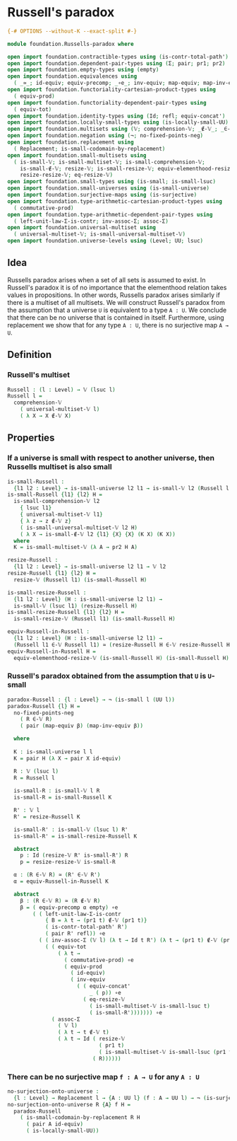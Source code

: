 # Russell's paradox

```agda
{-# OPTIONS --without-K --exact-split #-}

module foundation.Russells-paradox where

open import foundation.contractible-types using (is-contr-total-path')
open import foundation.dependent-pair-types using (Σ; pair; pr1; pr2)
open import foundation.empty-types using (empty)
open import foundation.equivalences using
  ( _≃_; id-equiv; equiv-precomp; _∘e_; inv-equiv; map-equiv; map-inv-equiv)
open import foundation.functoriality-cartesian-product-types using
  ( equiv-prod)
open import foundation.functoriality-dependent-pair-types using
  ( equiv-tot)
open import foundation.identity-types using (Id; refl; equiv-concat')
open import foundation.locally-small-types using (is-locally-small-UU)
open import foundation.multisets using (𝕍; comprehension-𝕍; _∉-𝕍_; _∈-𝕍_)
open import foundation.negation using (¬; no-fixed-points-neg)
open import foundation.replacement using
  ( Replacement; is-small-codomain-by-replacement)
open import foundation.small-multisets using
  ( is-small-𝕍; is-small-multiset-𝕍; is-small-comprehension-𝕍;
    is-small-∉-𝕍; resize-𝕍; is-small-resize-𝕍; equiv-elementhood-resize-𝕍;
    resize-resize-𝕍; eq-resize-𝕍)
open import foundation.small-types using (is-small; is-small-lsuc)
open import foundation.small-universes using (is-small-universe)
open import foundation.surjective-maps using (is-surjective)
open import foundation.type-arithmetic-cartesian-product-types using
  ( commutative-prod)
open import foundation.type-arithmetic-dependent-pair-types using
  ( left-unit-law-Σ-is-contr; inv-assoc-Σ; assoc-Σ)
open import foundation.universal-multiset using
  ( universal-multiset-𝕍; is-small-universal-multiset-𝕍)
open import foundation.universe-levels using (Level; UU; lsuc)
```

## Idea

Russells paradox arises when a set of all sets is assumed to exist. In Russell's paradox it is of no importance that the elementhood relation takes values in propositions. In other words, Russells paradox arises similarly if there is a multiset of all multisets. We will construct Russell's paradox from the assumption that a universe `U` is equivalent to a type `A : U`. We conclude that there can be no universe that is contained in itself. Furthermore, using replacement we show that for any type `A : U`, there is no surjective map `A → U`.

## Definition

### Russell's multiset

```agda
Russell : (l : Level) → 𝕍 (lsuc l)
Russell l =
  comprehension-𝕍
    ( universal-multiset-𝕍 l)
    ( λ X → X ∉-𝕍 X)
```

## Properties

### If a universe is small with respect to another universe, then Russells multiset is also small

```agda
is-small-Russell :
  {l1 l2 : Level} → is-small-universe l2 l1 → is-small-𝕍 l2 (Russell l1)
is-small-Russell {l1} {l2} H =
  is-small-comprehension-𝕍 l2
    { lsuc l1}
    { universal-multiset-𝕍 l1}
    { λ z → z ∉-𝕍 z}
    ( is-small-universal-multiset-𝕍 l2 H)
    ( λ X → is-small-∉-𝕍 l2 {l1} {X} {X} (K X) (K X))
  where
  K = is-small-multiset-𝕍 (λ A → pr2 H A)

resize-Russell :
  {l1 l2 : Level} → is-small-universe l2 l1 → 𝕍 l2
resize-Russell {l1} {l2} H =
  resize-𝕍 (Russell l1) (is-small-Russell H)

is-small-resize-Russell :
  {l1 l2 : Level} (H : is-small-universe l2 l1) →
  is-small-𝕍 (lsuc l1) (resize-Russell H)
is-small-resize-Russell {l1} {l2} H =
  is-small-resize-𝕍 (Russell l1) (is-small-Russell H)

equiv-Russell-in-Russell :
  {l1 l2 : Level} (H : is-small-universe l2 l1) →
  (Russell l1 ∈-𝕍 Russell l1) ≃ (resize-Russell H ∈-𝕍 resize-Russell H)
equiv-Russell-in-Russell H =
  equiv-elementhood-resize-𝕍 (is-small-Russell H) (is-small-Russell H)
```

### Russell's paradox obtained from the assumption that `U` is `U`-small

```agda
paradox-Russell : {l : Level} → ¬ (is-small l (UU l))
paradox-Russell {l} H =
  no-fixed-points-neg
    ( R ∈-𝕍 R)
    ( pair (map-equiv β) (map-inv-equiv β))

  where
  
  K : is-small-universe l l
  K = pair H (λ X → pair X id-equiv)

  R : 𝕍 (lsuc l)
  R = Russell l
  
  is-small-R : is-small-𝕍 l R
  is-small-R = is-small-Russell K

  R' : 𝕍 l
  R' = resize-Russell K

  is-small-R' : is-small-𝕍 (lsuc l) R'
  is-small-R' = is-small-resize-Russell K

  abstract
    p : Id (resize-𝕍 R' is-small-R') R
    p = resize-resize-𝕍 is-small-R

  α : (R ∈-𝕍 R) ≃ (R' ∈-𝕍 R')
  α = equiv-Russell-in-Russell K

  abstract
    β : (R ∈-𝕍 R) ≃ (R ∉-𝕍 R)
    β = ( equiv-precomp α empty) ∘e
        ( ( left-unit-law-Σ-is-contr
            { B = λ t → (pr1 t) ∉-𝕍 (pr1 t)}
            ( is-contr-total-path' R')
            ( pair R' refl)) ∘e
          ( ( inv-assoc-Σ (𝕍 l) (λ t → Id t R') (λ t → (pr1 t) ∉-𝕍 (pr1 t))) ∘e
            ( ( equiv-tot
                ( λ t →
                  ( commutative-prod) ∘e
                  ( equiv-prod
                    ( id-equiv)
                    ( inv-equiv
                      ( ( equiv-concat'
                          _ ( p)) ∘e
                        ( eq-resize-𝕍
                          ( is-small-multiset-𝕍 is-small-lsuc t)
                          ( is-small-R'))))))) ∘e
              ( assoc-Σ
                ( 𝕍 l)
                ( λ t → t ∉-𝕍 t)
                ( λ t → Id ( resize-𝕍
                             ( pr1 t)
                             ( is-small-multiset-𝕍 is-small-lsuc (pr1 t)))
                           ( R))))))
```

### There can be no surjective map `f : A → U` for any `A : U`

```agda
no-surjection-onto-universe :
  {l : Level} → Replacement l → {A : UU l} (f : A → UU l) → ¬ (is-surjective f)
no-surjection-onto-universe R {A} f H =
  paradox-Russell
    ( is-small-codomain-by-replacement R H
      ( pair A id-equiv)
      ( is-locally-small-UU))
```
